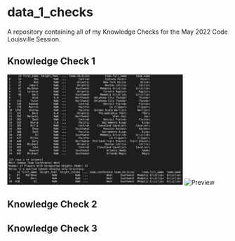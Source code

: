 # data_1_checks
A repository containing all of my Knowledge Checks for the May 2022 Code Louisville Session.

## Knowledge Check 1

<p float="left">
   <img src="./KC1Preview.png" alt="Preview" width="400"/>
   <img src="./KC1Preview2.png" alt="Preview" width="400"/>
</p>

## Knowledge Check 2

## Knowledge Check 3



